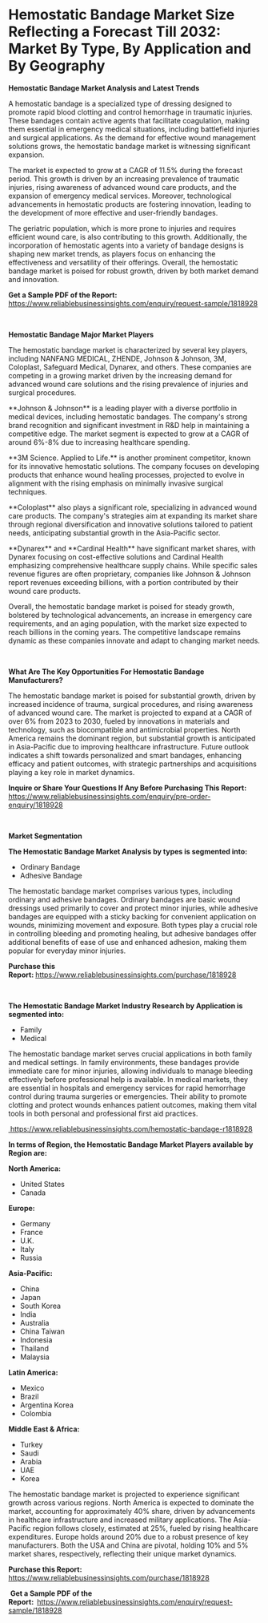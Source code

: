 <p><h1>Hemostatic Bandage Market Size Reflecting a Forecast Till 2032: Market By Type, By Application and By Geography</h1></p><p><strong>Hemostatic Bandage Market Analysis and Latest Trends</strong></p>
<p><p>A hemostatic bandage is a specialized type of dressing designed to promote rapid blood clotting and control hemorrhage in traumatic injuries. These bandages contain active agents that facilitate coagulation, making them essential in emergency medical situations, including battlefield injuries and surgical applications. As the demand for effective wound management solutions grows, the hemostatic bandage market is witnessing significant expansion.</p><p>The market is expected to grow at a CAGR of 11.5% during the forecast period. This growth is driven by an increasing prevalence of traumatic injuries, rising awareness of advanced wound care products, and the expansion of emergency medical services. Moreover, technological advancements in hemostatic products are fostering innovation, leading to the development of more effective and user-friendly bandages. </p><p>The geriatric population, which is more prone to injuries and requires efficient wound care, is also contributing to this growth. Additionally, the incorporation of hemostatic agents into a variety of bandage designs is shaping new market trends, as players focus on enhancing the effectiveness and versatility of their offerings. Overall, the hemostatic bandage market is poised for robust growth, driven by both market demand and innovation.</p></p>
<p><strong>Get a Sample PDF of the Report:&nbsp;</strong> <a href="https://www.reliablebusinessinsights.com/enquiry/request-sample/1818928?utm_campaign=2310&utm_medium=2&utm_source=Github&utm_content=ia&utm_term=13042025&utm_id=hemostatic-bandage">https://www.reliablebusinessinsights.com/enquiry/request-sample/1818928</a></p>
<p>&nbsp;</p>
<p><strong>Hemostatic Bandage Major Market Players</strong></p>
<p><p>The hemostatic bandage market is characterized by several key players, including NANFANG MEDICAL, ZHENDE, Johnson & Johnson, 3M, Coloplast, Safeguard Medical, Dynarex, and others. These companies are competing in a growing market driven by the increasing demand for advanced wound care solutions and the rising prevalence of injuries and surgical procedures.</p><p>**Johnson & Johnson** is a leading player with a diverse portfolio in medical devices, including hemostatic bandages. The company's strong brand recognition and significant investment in R&D help in maintaining a competitive edge. The market segment is expected to grow at a CAGR of around 6%-8% due to increasing healthcare spending.</p><p>**3M Science. Applied to Life.** is another prominent competitor, known for its innovative hemostatic solutions. The company focuses on developing products that enhance wound healing processes, projected to evolve in alignment with the rising emphasis on minimally invasive surgical techniques.</p><p>**Coloplast** also plays a significant role, specializing in advanced wound care products. The company's strategies aim at expanding its market share through regional diversification and innovative solutions tailored to patient needs, anticipating substantial growth in the Asia-Pacific sector.</p><p>**Dynarex** and **Cardinal Health** have significant market shares, with Dynarex focusing on cost-effective solutions and Cardinal Health emphasizing comprehensive healthcare supply chains. While specific sales revenue figures are often proprietary, companies like Johnson & Johnson report revenues exceeding billions, with a portion contributed by their wound care products.</p><p>Overall, the hemostatic bandage market is poised for steady growth, bolstered by technological advancements, an increase in emergency care requirements, and an aging population, with the market size expected to reach billions in the coming years. The competitive landscape remains dynamic as these companies innovate and adapt to changing market needs.</p></p>
<p>&nbsp;</p>
<p><strong>What Are The Key Opportunities For Hemostatic Bandage Manufacturers?</strong></p>
<p><p>The hemostatic bandage market is poised for substantial growth, driven by increased incidence of trauma, surgical procedures, and rising awareness of advanced wound care. The market is projected to expand at a CAGR of over 6% from 2023 to 2030, fueled by innovations in materials and technology, such as biocompatible and antimicrobial properties. North America remains the dominant region, but substantial growth is anticipated in Asia-Pacific due to improving healthcare infrastructure. Future outlook indicates a shift towards personalized and smart bandages, enhancing efficacy and patient outcomes, with strategic partnerships and acquisitions playing a key role in market dynamics.</p></p>
<p><strong>Inquire or Share Your Questions If Any Before Purchasing This Report:</strong> <a href="https://www.reliablebusinessinsights.com/enquiry/pre-order-enquiry/1818928?utm_campaign=2310&utm_medium=2&utm_source=Github&utm_content=ia&utm_term=13042025&utm_id=hemostatic-bandage">https://www.reliablebusinessinsights.com/enquiry/pre-order-enquiry/1818928</a></p>
<p>&nbsp;</p>
<p><strong>Market Segmentation</strong></p>
<p><strong>The Hemostatic Bandage Market Analysis by types is segmented into:</strong></p>
<p><ul><li>Ordinary Bandage</li><li>Adhesive Bandage</li></ul></p>
<p><p>The hemostatic bandage market comprises various types, including ordinary and adhesive bandages. Ordinary bandages are basic wound dressings used primarily to cover and protect minor injuries, while adhesive bandages are equipped with a sticky backing for convenient application on wounds, minimizing movement and exposure. Both types play a crucial role in controlling bleeding and promoting healing, but adhesive bandages offer additional benefits of ease of use and enhanced adhesion, making them popular for everyday minor injuries.</p></p>
<p><strong>Purchase this Report:&nbsp;</strong><a href="https://www.reliablebusinessinsights.com/purchase/1818928?utm_campaign=2310&utm_medium=2&utm_source=Github&utm_content=ia&utm_term=13042025&utm_id=hemostatic-bandage">https://www.reliablebusinessinsights.com/purchase/1818928</a></p>
<p>&nbsp;</p>
<p><strong>The Hemostatic Bandage Market Industry Research by Application is segmented into:</strong></p>
<p><ul><li>Family</li><li>Medical</li></ul></p>
<p><p>The hemostatic bandage market serves crucial applications in both family and medical settings. In family environments, these bandages provide immediate care for minor injuries, allowing individuals to manage bleeding effectively before professional help is available. In medical markets, they are essential in hospitals and emergency services for rapid hemorrhage control during trauma surgeries or emergencies. Their ability to promote clotting and protect wounds enhances patient outcomes, making them vital tools in both personal and professional first aid practices.</p></p>
<p><a href="https://www.reliablebusinessinsights.com/hemostatic-bandage-r1818928?utm_campaign=2310&utm_medium=2&utm_source=Github&utm_content=ia&utm_term=13042025&utm_id=hemostatic-bandage">&nbsp;https://www.reliablebusinessinsights.com/hemostatic-bandage-r1818928</a></p>
<p><strong>In terms of Region, the Hemostatic Bandage Market Players available by Region are:</strong></p>
<p>
    <p> <strong> North America: </strong>
        <ul>
            <li>United States</li>
            <li>Canada</li>
        </ul>
        </p> 
    <p> <strong> Europe: </strong>
        <ul>
            <li>Germany</li>
            <li>France</li>
            <li>U.K.</li>
            <li>Italy</li>
            <li>Russia</li>
        </ul>
        </p> 
    <p> <strong> Asia-Pacific: </strong>
        <ul>
            <li>China</li>
            <li>Japan</li>
            <li>South Korea</li>
            <li>India</li>
            <li>Australia</li>
            <li>China Taiwan</li>
            <li>Indonesia</li>
            <li>Thailand</li>
            <li>Malaysia</li>
        </ul>
        </p> 
    <p> <strong> Latin America: </strong>
        <ul>
            <li>Mexico</li>
            <li>Brazil</li>
            <li>Argentina Korea</li>
            <li>Colombia</li>
        </ul>
        </p> 
    <p> <strong> Middle East & Africa: </strong>
        <ul>
            <li>Turkey</li>
            <li>Saudi</li>
            <li>Arabia</li>
            <li>UAE</li>
            <li>Korea</li>
        </ul>
    </p>
    </p>
<p><p>The hemostatic bandage market is projected to experience significant growth across various regions. North America is expected to dominate the market, accounting for approximately 40% share, driven by advancements in healthcare infrastructure and increased military applications. The Asia-Pacific region follows closely, estimated at 25%, fueled by rising healthcare expenditures. Europe holds around 20% due to a robust presence of key manufacturers. Both the USA and China are pivotal, holding 10% and 5% market shares, respectively, reflecting their unique market dynamics.</p></p>
<p><strong>Purchase this Report: </strong><a href="https://www.reliablebusinessinsights.com/purchase/1818928?utm_campaign=2310&utm_medium=2&utm_source=Github&utm_content=ia&utm_term=13042025&utm_id=hemostatic-bandage">https://www.reliablebusinessinsights.com/purchase/1818928</a></p>
<p>&nbsp;<strong>Get a Sample PDF of the Report:&nbsp;&nbsp;</strong><a href="https://www.reliablebusinessinsights.com/enquiry/request-sample/1818928?utm_campaign=2310&utm_medium=2&utm_source=Github&utm_content=ia&utm_term=13042025&utm_id=hemostatic-bandage">https://www.reliablebusinessinsights.com/enquiry/request-sample/1818928</a></p>
<p><strong></strong></p>
<p><p></p><p></p><p></p></p>